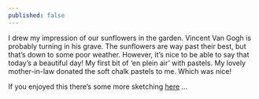```yaml
---
published: false
---
```

 
I drew my impression of our sunflowers in the garden. Vincent Van Gogh is probably turning in his grave. The sunflowers are way past their best, but that’s down to some poor weather. However, it’s nice to be able to say that today’s a beautiful day! My first bit of ‘en plein air’ with pastels. My lovely mother-in-law donated the soft chalk pastels to me. Which was nice!

If you enjoyed this there’s some more sketching [here](_posts/2016-11-01-sketches-of-spain-2.md) ...
